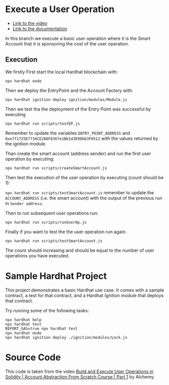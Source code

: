 # Execute a User Operation
- [Link to the video](https://www.youtube.com/watch?v=NM04uxcCOEw&list=PLMj8NvODurfF5xy8CO59TNNeC-RTtCCf8&index=1)
- [Link to the documentation](https://docs.alchemy.com/docs/1-execute-a-user-operation) 

In this branch we execute a basic user operation where it is the Smart Account that it is sponsoring the cost of the user operation. 

## Execution
We firstly 
First start the local Hardhat blockchain with:

`npx hardhat node`

Then we deploy the EntryPoint and the Account Factory with:

`npx hardhat ignition deploy ignition/modules/Module.js`

Then we test tha the deployment of the Entry Point was successful by executing 

`npx hardhat run scripts/testEP.js`

Remember to update the variables `ENTRY_POINT_ADDRESS` and `0xe7f1725E7734CE288F8367e1Bb143E90bb3F0512` with the values returned by the ignition module.

Than create the smart account (address sender) and run the first user operation by executing:

`npx hardhat run scripts/createSmartAccount.js`

Then test the execution of the user operation by executing (count should be 1):

`npx hardhat run scripts/testSmartAccount.js` remember to update the `ACCOUNT_ADDRESS` (i.e. the smart account) with the output of the previous run in `Sender address`.

Then to run subsequent user operations run:

`npx hardhat run scripts/runUserOp.js`

Finally if you want to test the the user operation run again: 

`npx hardhat run scripts/testSmartAccount.js`

The count should increasing and should be equal to the number of user operations you have executed.


# Sample Hardhat Project

This project demonstrates a basic Hardhat use case. It comes with a sample contract, a test for that contract, and a Hardhat Ignition module that deploys that contract.

Try running some of the following tasks:

```shell
npx hardhat help
npx hardhat test
REPORT_GAS=true npx hardhat test
npx hardhat node
npx hardhat ignition deploy ./ignition/modules/Lock.js
```


# Source Code
This code is taken from the video [Build and Execute User Operations in Solidity | Account Abstraction From Scratch Course | Part 1](https://www.youtube.com/watch?v=NM04uxcCOEw&list=PLMj8NvODurfF5xy8CO59TNNeC-RTtCCf8) by Alchemy.
